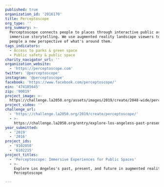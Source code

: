 ```yaml
---
published: true
organization_id: '2016170'
title: Perceptoscope
org_type: ''
org_summary: >-
  Perceptoscope connects people to places through interactive public art and
  immersive storytelling. We use augmented reality landscape viewers to give
  people a new perspective of what's around them.
tags_indicators:
  - Access to parks & green space
  - Public safety & public space
charity_navigator_url: ''
organization_website:
  - 'https://perceptoscope.com'
twitter: '@perceptoscope'
instagram: '@perceptoscope'
facebook: 'https://www.facebook.com/perceptoscope/'
ein: '474185645'
zip: '90019'
project_image: >-
  https://challenge.la2050.org/assets/images/2019/create/2048-wide/perceptoscope.jpg
project_video: ''
challenge_url:
  - 'https://challenge.la2050.org/2019/create/perceptoscope/'
  - >-
    https://challenge.la2050.org/entry/explore-los-angeless-past-present-and-future-in-augmented-reality-through-perceptoscope
year_submitted:
  - '2019'
  - '2016'
project_ids:
  - '9102058'
  - '6102215'
project_titles:
  - 'Perceptoscope: Immersive Experiences for Public Spaces'
  - >-
    Explore Los Angeles's past, present, and future in augmented reality through
    Perceptoscope

---
```

